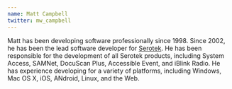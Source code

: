 ```yaml
---
name: Matt Campbell
twitter: mw_campbell
---
```


Matt has been developing software professionally since 1998. Since 2002, he has been the lead software developer for [Serotek](http://www.serotek.com/). He has been responsible for the development of all Serotek products, including System Access, SAMNet, DocuScan Plus, Accessible Event, and iBlink Radio. He has experience developing for a variety of platforms, including Windows, Mac OS X, iOS, ANdroid, Linux, and the Web.
